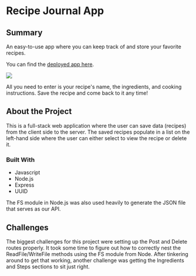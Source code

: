 <h1>
    Recipe Journal App
</h1>

<h2>
    Summary
</h2>

<p>
    An easy-to-use app where you can keep track of and store your favorite recipes.
</p>

You can find the [deployed app here](https://infinite-depths-19635.herokuapp.com/).

<img src="Screen Shot 2022-01-21 at 12.50.59 AM.png">

<p>
    All you need to enter is your recipe's name, the ingredients, and cooking instructions. Save the recipe and come back to it any time!
</p>

<h2>
    About the Project
</h2>

<p>
    This is a full-stack web application where the user can save data (recipes) from the client side to the server. The saved recipes populate in a list on the left-hand side where the user can either select to view the recipe or delete it.
</p>

<h3>
    Built With
</h3>

* Javascript
* Node.js
* Express
* UUID

<p>
    The FS module in Node.js was also used heavily to generate the JSON file that serves as our API.
</p>

<h2>
    Challenges
</h2>

<p>
    The biggest challenges for this project were setting up the Post and Delete routes properly. It took some time to figure out how to correctly nest the ReadFile/WriteFile methods using the FS module from Node. After tinkering around to get that working, another challenge was getting the Ingredients and Steps sections to sit just right.
</p>
